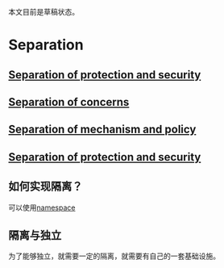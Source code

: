 本文目前是草稿状态。

# Separation 

## [Separation of protection and security](https://en.wikipedia.org/wiki/Separation_of_protection_and_security)

## [Separation of concerns](https://en.wikipedia.org/wiki/Separation_of_concerns)

## [Separation of mechanism and policy](https://en.wikipedia.org/wiki/Separation_of_mechanism_and_policy)

## [Separation of protection and security](https://en.wikipedia.org/wiki/Separation_of_protection_and_security)



## 如何实现隔离？

可以使用[namespace](https://en.wikipedia.org/wiki/Namespace)



## 隔离与独立

为了能够独立，就需要一定的隔离，就需要有自己的一套基础设施。